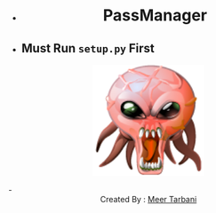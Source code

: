 - <h1 align="center">PassManager</h1>
- <h2>Must Run <code>setup.py</code> First</h2>
<p align="center">
  <img width="200" src="https://github.com/Redskull-127/passmanager/blob/main/brain_alien.png" alt="Material Bread logo">
</p>
- <footer align="center">Created By : <a href="https://instagram.com/127.0.0.1.exe/">Meer Tarbani</a></footer>